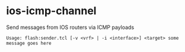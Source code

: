 # ios-icmp-channel
Send messages from IOS routers via ICMP payloads

```Router#**tclsh flash:sender.tcl**
Usage: flash:sender.tcl [-v <vrf> | -i <interface>] <target> some message goes here
```
